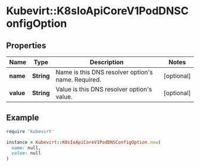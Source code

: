 # Kubevirt::K8sIoApiCoreV1PodDNSConfigOption

## Properties

| Name | Type | Description | Notes |
| ---- | ---- | ----------- | ----- |
| **name** | **String** | Name is this DNS resolver option&#39;s name. Required. | [optional] |
| **value** | **String** | Value is this DNS resolver option&#39;s value. | [optional] |

## Example

```ruby
require 'kubevirt'

instance = Kubevirt::K8sIoApiCoreV1PodDNSConfigOption.new(
  name: null,
  value: null
)
```

